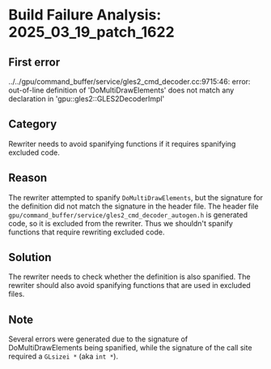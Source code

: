 # Build Failure Analysis: 2025_03_19_patch_1622

## First error

../../gpu/command_buffer/service/gles2_cmd_decoder.cc:9715:46: error: out-of-line definition of 'DoMultiDrawElements' does not match any declaration in 'gpu::gles2::GLES2DecoderImpl'

## Category
Rewriter needs to avoid spanifying functions if it requires spanifying excluded code.

## Reason
The rewriter attempted to spanify `DoMultiDrawElements`, but the signature for the definition did not match the signature in the header file. The header file `gpu/command_buffer/service/gles2_cmd_decoder_autogen.h` is generated code, so it is excluded from the rewriter. Thus we shouldn't spanify functions that require rewriting excluded code.

## Solution
The rewriter needs to check whether the definition is also spanified. The rewriter should also avoid spanifying functions that are used in excluded files.

## Note
Several errors were generated due to the signature of DoMultiDrawElements being spanified, while the signature of the call site required a `GLsizei *` (aka `int *`).